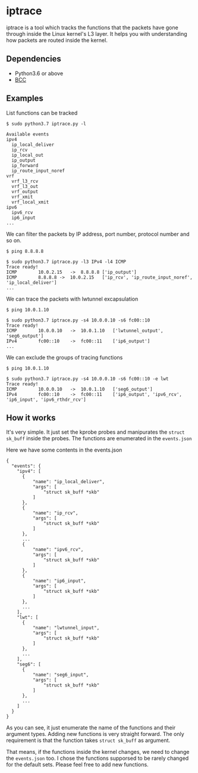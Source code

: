 # iptrace
iptrace is a tool which tracks the functions that the packets have gone through inside the Linux kernel's L3 layer.
It helps you with understanding how packets are routed inside the kernel.

## Dependencies
- Python3.6 or above
- [BCC](https://github.com/iovisor/bcc)

## Examples

List functions can be tracked
```
$ sudo python3.7 iptrace.py -l

Available events
ipv4
  ip_local_deliver
  ip_rcv
  ip_local_out
  ip_output
  ip_forward
  ip_route_input_noref
vrf
  vrf_l3_rcv
  vrf_l3_out
  vrf_output
  vrf_xmit
  vrf_local_xmit
ipv6
  ipv6_rcv
  ip6_input
...
```


We can filter the packets by IP address, port number, protocol number and so on.
```
$ ping 8.8.8.8

$ sudo python3.7 iptrace.py -l3 IPv4 -l4 ICMP
Trace ready!
ICMP		10.0.2.15	->	8.8.8.8	['ip_output']
ICMP		8.8.8.8	->	10.0.2.15	['ip_rcv', 'ip_route_input_noref', 'ip_local_deliver']
...
```

We can trace the packets with lwtunnel excapsulation
```
$ ping 10.0.1.10

$ sudo python3.7 iptrace.py -s4 10.0.0.10 -s6 fc00::10
Trace ready!
ICMP		10.0.0.10	->	10.0.1.10	['lwtunnel_output', 'seg6_output']
IPv4		fc00::10	->	fc00::11	['ip6_output']
...
```

We can exclude the groups of tracing functions
```
$ ping 10.0.1.10

$ sudo python3.7 iptrace.py -s4 10.0.0.10 -s6 fc00::10 -e lwt
Trace ready!
ICMP		10.0.0.10	->	10.0.1.10	['seg6_output']
IPv4		fc00::10	->	fc00::11	['ip6_output', 'ipv6_rcv', 'ip6_input', 'ipv6_rthdr_rcv']
```

## How it works
It's very simple. It just set the kprobe probes and manipurates the `struct sk_buff` inside the probes.
The functions are enumerated in the `events.json`

Here we have some contents in the events.json

```
{
  "events": {
    "ipv4": [
      {
          "name": "ip_local_deliver",
          "args": [
              "struct sk_buff *skb"
          ]
      },
      {
          "name": "ip_rcv",
          "args": [
              "struct sk_buff *skb"
          ]
      },
      ...
      {
          "name": "ipv6_rcv",
          "args": [
              "struct sk_buff *skb"
          ]
      },
      {
          "name": "ip6_input",
          "args": [
              "struct sk_buff *skb"
          ]
      },
      ...
    ],
    "lwt": [
      {
          "name": "lwtunnel_input",
          "args": [
              "struct sk_buff *skb"
          ]
      },
      ...
    ],
    "seg6": [
      {
          "name": "seg6_input",
          "args": [
              "struct sk_buff *skb"
          ]
      },
      ...
    ]
  }
}
```

As you can see, it just enumerate the name of the functions and their argument types.
Adding new functions is very straight forward. The only requirement is that the function
takes `struct sk_buff` as argument.

That means, if the functions inside the kernel changes, we need to change the `events.json` too.
I chose the functions supporsed to be rarely changed for the default sets. Please feel free to add new functions.
